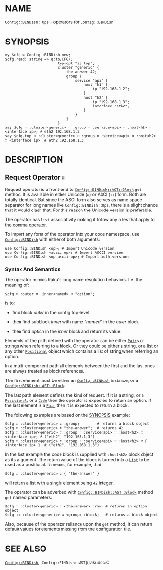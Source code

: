 # NAME

`Config::BINDish::Ops` - operators for [`Config::BINDish`](../BINDish.md)

# SYNOPSIS

``` 
my $cfg = Config::BINDish.new;
$cfg.read: string => q:to/CFG/;
                        top-opt "is top";
                        cluster "generic" {
                            the-answer 42;
                            group {
                                service "api" {
                                    host "h1" {
                                        ip "192.168.1.2";
                                    }
                                    host "h2" {
                                        ip "192.168.1.3";
                                        interface "eth2";
                                    }
                                }
                            }
                        }
say $cfg ∷ :cluster<generic> ∷ :group ∷ :service<api> ∷ :host<h2> ∷ <interface ip>; # eth2 192.168.1.3
say $cfg.top ∷ :cluster<generic> ∷ :group ∷ :service<api> ∷ :host<h2> ∷ <interface ip>; # eth2 192.168.1.3
```

# DESCRIPTION

## Request Operator `∷`

Request operator is a front-end to [`Config::BINDish::AST::Block`](AST/Block.md) `get` method. It is available in either Unicode (`∷`) or ASCI (`::`) form. Both are totally identical. But since the ASCI form also serves as name space separator for long names like `Config::BINDish::Ops`, there is a slight chance that it would clash that. For this reason the Unicode version is preferable.

The operator has `list` associativity making it follow any rules that apply to [the comma operator](https://docs.raku.org/routine/,).

To import any form of the operator into your code namespace, use [`Config::BINDish`](../BINDish.md) with either of both arguments:

``` 
use Config::BINDish <op>; # Import Unicode version
use Config::BINDish <ascii-op>; # Import ASCII version
use Config::BINDish <op ascii-op>; # Import both versions
```

### Syntax And Semantics

The operator mimics Raku's long name resolution behaviors. I.e. the meaning of:

``` 
$cfg ∷ :outer ∷ :inner<named> ∷ "option";
```

is to:

  - find block *outer* in the config top-level

  - then find subblock *inner* with name *"named"* in the *outer* block

  - then find *option* in the *inner* block and return its value.

Elements of the path defined with the operator can be either [`Pair`](https://docs.raku.org/type/Pair)s or strings when referring to a block. Or they could be either a string, or a list or any other [`Positional`](https://docs.raku.org/type/Positional) object which contains a list of string,when referring an option.

In a multi-component path all elements between the first and the last ones are always treated as block references.

The first element must be either an [`Config::BINDish`](../BINDish.md) instance, or a [`Config::BINDish::AST::Block`](AST/Block.md).

The last path element defines the kind of request. If it is a string, or a [`Positional`](https://docs.raku.org/type/Positional), or a [`Code`](https://docs.raku.org/type/Code) then the operator is expected to return an option. If the last element is a [`Pair`](https://docs.raku.org/type/Pair) then it is expected to return a block.

The following examples are based on the [SYNOPSIS](#SYNOPSIS) example:

``` 
$cfg ∷ :cluster<generic> ∷ :group;        # returns a block object
$cfg ∷ :cluster<generic> ∷ "the-answer";  # returns 42
$cfg ∷ :cluster<generic> ∷ :group ∷ :service<api> ∷ :host<h2> ∷ <interface ip>; # ("eth2", "192.168.1.3")
$cfg ∷ :cluster<generic> ∷ :group ∷ :service<api> ∷ :host<h2> ∷ { <interface ip> }; # ("eth2", "192.168.1.3")
```

In the last example the code block is supplied with `:host<h2>` block object as its argument. The return value of the block is turned into a [`List`](https://docs.raku.org/type/List) to be used as a positional. It means, for example, that:

``` 
$cfg ∷ :cluster<generic> ∷ { "the-answer" }
```

will return a list with a single element being `42` integer.

The operator can be adverbed with [`Config::BINDish::AST::Block`](AST/Block.md) method `get` named parameters:

``` 
$cfg ∷ :cluster<generic> ∷ <the-answer> :raw; # returns an option object
$cfg :: :cluster<generic> ∷ <group> :block;   # returns a block object
```

Also, because of the operator reliance upon the `get` method, it can return default values for elements missing from the configuration file.

# SEE ALSO

[`Config::BINDish`](../BINDish.md), \[`Config::BINDish::AST`\](rakudoc:C
